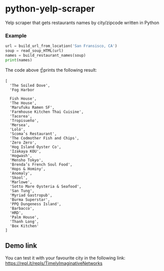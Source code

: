 # python-yelp-scraper
Yelp scraper that gets restaurants names by city/zipcode written in Python

### Example 
```python
url = build_url_from_location('San Fransisco, CA')
soup = read_soup_HTML(url)
names = build_restaurant_names(soup)
print(names)
```
The code above ☝️prints the following result:
```
[
  'The Soiled Dove',
  'Fog Harbor 
  
  Fish House',
  'The House',
  'Marufuku Ramen SF',
  'Farmhouse Kitchen Thai Cuisine',
  'Tacorea',
  'Tropisueño',
  'Mersea',
  'Loló',
  'Scoma’s Restaurant',
  'The Codmother Fish and Chips',
  'Zero Zero',
  'Hog Island Oyster Co',
  'Izakaya KOU',
  'Hogwash',
  'Mensho Tokyo',
  'Brenda’s French Soul Food',
  'Hops & Hominy',
  'Anomaly',
  'Skool',
  'Marlowe',
  'Sotto Mare Oysteria & Seafood',
  'San Tung',
  'Myriad Gastropub',
  'Burma Superstar',
  'PPQ Dungeness Island',
  'Barbacco',
  'HRD',
  'Palm House',
  'Thanh Long',
  'Box Kitchen'
]
```

## Demo link
You can test it with your favourite city in the following link: https://repl.it/repls/TimelyImaginativeNetworks
